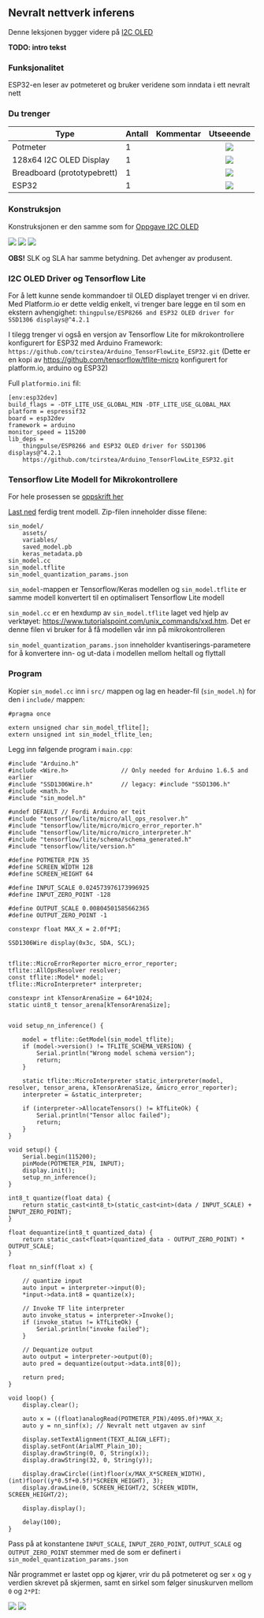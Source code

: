 
## Nevralt nettverk inferens

Denne leksjonen bygger videre på [I2C OLED](../I2COLED/README.md)

**TODO: intro tekst**

### Funksjonalitet

ESP32-en leser av potmeteret og bruker veridene som inndata i ett nevralt nett 

### Du trenger

| Type          | Antall           | Kommentar  |  Utseeende |
| ------------- | :------------- |:-----| :----: |
| Potmeter	| 1 | | ![](../../img/potmeter.png)
| 128x64 I2C OLED Display| 1 | | ![](../../img/oled.png)
| Breadboard (prototypebrett)	| 1 | | ![](../../img/bb.png)
| ESP32 | 1 | | ![](../../img/esp32-devkit.jpeg)


### Konstruksjon

Konstruksjonen er den samme som for [Oppgave I2C OLED](../I2COLED/README.md)

![](./img/bb_1.jpg)
![](./img/bb_2.jpg)
![](./img/diagram.jpeg)

**OBS!** SLK og SLA har samme betydning. Det avhenger av produsent. 

### I2C OLED Driver og Tensorflow Lite
For å lett kunne sende kommandoer til OLED displayet trenger vi en driver. Med Platform.io er dette veldig enkelt, vi trenger bare legge en til som en ekstern avhengighet: `thingpulse/ESP8266 and ESP32 OLED driver for SSD1306 displays@^4.2.1`

I tilegg trenger vi også en versjon av Tensorflow Lite for mikrokontrollere konfigurert for ESP32 med Arduino Framework: `https://github.com/tcirstea/Arduino_TensorFlowLite_ESP32.git` (Dette er en kopi av https://github.com/tensorflow/tflite-micro konfigurert for platform.io, arduino og ESP32)

Full `platformio.ini` fil:
```
[env:esp32dev]
build_flags = -DTF_LITE_USE_GLOBAL_MIN -DTF_LITE_USE_GLOBAL_MAX
platform = espressif32
board = esp32dev
framework = arduino
monitor_speed = 115200
lib_deps = 
	thingpulse/ESP8266 and ESP32 OLED driver for SSD1306 displays@^4.2.1
	https://github.com/tcirstea/Arduino_TensorFlowLite_ESP32.git

```

### Tensorflow Lite Modell for Mikrokontrollere
For hele prosessen se [oppskrift her](./TreneModell.md)

[Last ned](./model.zip) ferdig trent modell. Zip-filen inneholder disse filene:
```
sin_model/
    assets/
    variables/
    saved_model.pb
    keras_metadata.pb
sin_model.cc
sin_model.tflite
sin_model_quantization_params.json
```

`sin_model`-mappen er Tensorflow/Keras modellen og `sin_model.tflite` er samme modell konvertert til en optimalisert Tensorflow Lite modell

`sin_model.cc` er en hexdump av `sin_model.tflite` laget ved hjelp av verktøyet: https://www.tutorialspoint.com/unix_commands/xxd.htm. Det er denne filen vi bruker for å få modellen vår inn på mikrokontrolleren 

`sin_model_quantization_params.json` inneholder kvantiserings-parametere for å konvertere inn- og ut-data i modellen mellom heltall og flyttall 

### Program

Kopier `sin_model.cc` inn i `src/` mappen og lag en header-fil (`sin_model.h`) for den i `include/` mappen:
```
#pragma once

extern unsigned char sin_model_tflite[];
extern unsigned int sin_model_tflite_len;
```

Legg inn følgende program i ```main.cpp```:

```
#include "Arduino.h"
#include <Wire.h>               // Only needed for Arduino 1.6.5 and earlier
#include "SSD1306Wire.h"        // legacy: #include "SSD1306.h"
#include <math.h>
#include "sin_model.h"

#undef DEFAULT // Fordi Arduino er teit
#include "tensorflow/lite/micro/all_ops_resolver.h"
#include "tensorflow/lite/micro/micro_error_reporter.h"
#include "tensorflow/lite/micro/micro_interpreter.h"
#include "tensorflow/lite/schema/schema_generated.h"
#include "tensorflow/lite/version.h"

#define POTMETER_PIN 35
#define SCREEN_WIDTH 128
#define SCREEN_HEIGHT 64

#define INPUT_SCALE 0.024573976173996925
#define INPUT_ZERO_POINT -128

#define OUTPUT_SCALE 0.00804501585662365
#define OUTPUT_ZERO_POINT -1

constexpr float MAX_X = 2.0f*PI;

SSD1306Wire display(0x3c, SDA, SCL);


tflite::MicroErrorReporter micro_error_reporter;
tflite::AllOpsResolver resolver;
const tflite::Model* model;
tflite::MicroInterpreter* interpreter;

constexpr int kTensorArenaSize = 64*1024;
static uint8_t tensor_arena[kTensorArenaSize];


void setup_nn_inference() {

    model = tflite::GetModel(sin_model_tflite);
    if (model->version() != TFLITE_SCHEMA_VERSION) {
        Serial.println("Wrong model schema version");
        return;
    }

    static tflite::MicroInterpreter static_interpreter(model, resolver, tensor_arena, kTensorArenaSize, &micro_error_reporter);
    interpreter = &static_interpreter;

    if (interpreter->AllocateTensors() != kTfLiteOk) {
        Serial.println("Tensor alloc failed");
        return;
    }
}

void setup() {
    Serial.begin(115200);    
    pinMode(POTMETER_PIN, INPUT);    
    display.init();
    setup_nn_inference();
}

int8_t quantize(float data) {
    return static_cast<int8_t>(static_cast<int>(data / INPUT_SCALE) + INPUT_ZERO_POINT);
}

float dequantize(int8_t quantized_data) {
    return static_cast<float>(quantized_data - OUTPUT_ZERO_POINT) * OUTPUT_SCALE;
}

float nn_sinf(float x) {
    
    // quantize input
    auto input = interpreter->input(0);
    *input->data.int8 = quantize(x);

    // Invoke TF lite interpreter
    auto invoke_status = interpreter->Invoke();
    if (invoke_status != kTfLiteOk) {
        Serial.println("invoke failed");
    }

    // Dequantize output
    auto output = interpreter->output(0);
    auto pred = dequantize(output->data.int8[0]);

    return pred;
}

void loop() {
    display.clear();

    auto x = ((float)analogRead(POTMETER_PIN)/4095.0f)*MAX_X;
    auto y = nn_sinf(x); // Nevralt nett utgaven av sinf

    display.setTextAlignment(TEXT_ALIGN_LEFT);
    display.setFont(ArialMT_Plain_10);
    display.drawString(0, 0, String(x));
    display.drawString(32, 0, String(y));

    display.drawCircle((int)floor(x/MAX_X*SCREEN_WIDTH), (int)floor((y*0.5f+0.5f)*SCREEN_HEIGHT), 3);
    display.drawLine(0, SCREEN_HEIGHT/2, SCREEN_WIDTH, SCREEN_HEIGHT/2);

    display.display();

    delay(100);   
}
```

Pass på at konstantene `INPUT_SCALE`, `INPUT_ZERO_POINT`, `OUTPUT_SCALE` og `OUTPUT_ZERO_POINT` stemmer med de som er definert i `sin_model_quantization_params.json`

Når programmet er lastet opp og kjører, vrir du på potmeteret og ser `x` og `y` verdien skrevet på skjermen, samt en sirkel som følger sinuskurven mellom `0` og `2*PI`:


![](./img/resultat0.jpeg)
![](./img/resultat0.jpeg)


